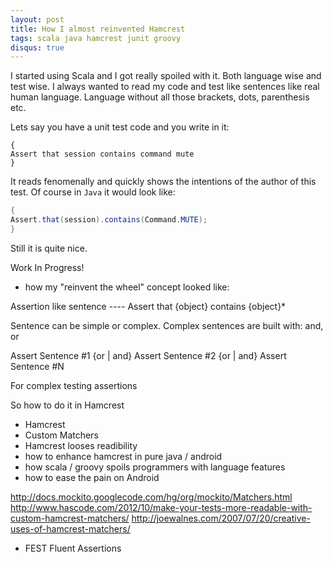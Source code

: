 ```yaml
---
layout: post
title: How I almost reinvented Hamcrest
tags: scala java hamcrest junit groovy
disqus: true
---
```


I started using Scala and I got really spoiled with it. Both language wise and test wise. I always wanted to read my code and test like sentences like real human language. Language without all those brackets, dots, parenthesis etc.

Lets say you have a unit test code and you write in it:
```
{
Assert that session contains command mute
}
```

It reads fenomenally and quickly shows the intentions of the author of this test. Of course in `Java` it would look like:

```java
{
Assert.that(session).contains(Command.MUTE);
}
```

Still it is quite nice.

Work In Progress!

- how my "reinvent the wheel" concept looked like:

Assertion like sentence ---- Assert that {object} contains {object}*

Sentence can be simple or complex. Complex sentences are built with: and, or

Assert Sentence #1 {or | and} Assert Sentence #2 {or | and} Assert Sentence #N

For complex testing assertions

So how to do it in Hamcrest


- Hamcrest
- Custom Matchers
- Hamcrest looses readibility
- how to enhance hamcrest in pure java / android
- how scala / groovy spoils programmers with language features
- how to ease the pain on Android

http://docs.mockito.googlecode.com/hg/org/mockito/Matchers.html
http://www.hascode.com/2012/10/make-your-tests-more-readable-with-custom-hamcrest-matchers/
http://joewalnes.com/2007/07/20/creative-uses-of-hamcrest-matchers/

- FEST Fluent Assertions
